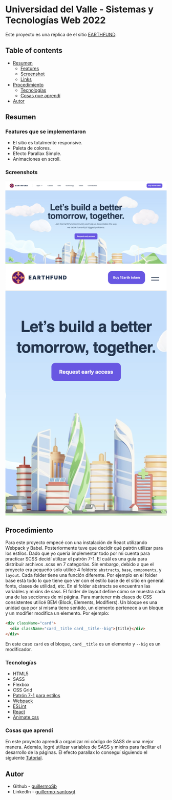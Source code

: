 # Universidad del Valle - Sistemas y Tecnologías Web 2022

Este proyecto es una réplica de el sitio [EARTHFUND](https://earthfund.io/).

## Table of contents

- [Resumen](#resumen)
  - [Features](#features-que-se-implementaron)
  - [Screenshot](#screenshot)
  - [Links](#links)
- [Procedimiento](#procedimiento)
  - [Tecnologías](#tecnologías)
  - [Cosas que aprendí](#cosas-que-aprendí)
- [Autor](#autor)

## Resumen

### Features que se implementaron

- El sitio es totalmente responsive.
- Paleta de colores.
- Efecto Parallax Simple.
- Animaciones en scroll.

### Screenshots

![Screenshot of result](screen01.png)
![Screenshot of result mobile](screen02.png)

## Procedimiento

Para este proyecto empecé con una instalación de React utilizando Webpack y Babel. Posteriormente tuve que decidir qué patrón utilizar para los estilos. Dado que yo quería implementar todo por mi cuenta para practicar SCSS decidí utilizar el patrón 7-1. El cuál es una guía para distribuír archivos .scss en 7 categorías. Sin embargo, debido a que el proyecto era pequeño solo utilicé 4 folders: `abstracts`, `base`, `components`, y `layout`. Cada folder tiene una función diferente. Por ejemplo en el folder base está todo lo que tiene que ver con el estilo base de el sitio en general: fonts, clases de utilidad, etc. En el folder abstrscts se encuentran las variables y mixins de sass. El folder de layout define cómo se muestra cada una de las secciones de mi página.
Para mantener mis clases de CSS consistentes utilicé BEM (Block, Elements, Modifiers). Un bloque es una unidad que por sí misma tiene sentido, un elemento pertenece a un bloque y un modifier modifica un elemento. Por ejemplo:

```html
<div className="card">
  <div className="card__title card__title--big">{title}</div>
</div>
```

En este caso `card` es el bloque, `card__title` es un elemento y `--big` es un modificador.

### Tecnologías

- HTML5
- SASS
- Flexbox
- CSS Grid
- [Patrón 7-1 para estilos](https://itnext.io/structuring-your-sass-projects-c8d41fa55ed4)
- [Webpack](https://webpack.js.org/)
- [ESLint](https://eslint.org/)
- [React](https://reactjs.org/)
- [Animate.css](https://animate.style/)

### Cosas que aprendí

En este proyecto aprendí a organizar mi código de SASS de una mejor manera. Además, logré utilizar variables de SASS y mixins para facilitar el desarrollo de la páginas. El efecto parallax lo conseguí siguiendo el siguiente [Tutorial](https://indithemes.com/how-to-create-a-simple-parallax-effect-using-vanilla-js/).

## Autor

- Github - [guillermoSb](https://github.com/guillermoSb)
- LinkedIn - [guillermo-santosgt](https://www.linkedin.com/in/guillermo-santosgt/)
